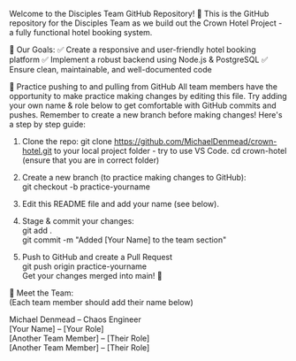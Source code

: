 Welcome to the Disciples Team GitHub Repository! 🚀
This is the GitHub repository for the Disciples Team as we build out the Crown Hotel Project - a fully functional hotel booking system.

📌 Our Goals:
✅ Create a responsive and user-friendly hotel booking platform
✅ Implement a robust backend using Node.js & PostgreSQL
✅ Ensure clean, maintainable, and well-documented code

🎯 Practice pushing to and pulling from GitHub
All team members have the opportunity to make practice making changes by editing this file.
Try adding your own name & role below to get comfortable with GitHub commits and pushes.
Remember to create a new branch before making changes! Here's a step by step guide:

1. Clone the repo:
git clone https://github.com/MichaelDenmead/crown-hotel.git to your local project folder - try to use VS Code. 
cd crown-hotel (ensure that you are in correct folder)  

2. Create a new branch (to practice making changes to GitHub):  
git checkout -b practice-yourname  

3. Edit this README file and add your name (see below).  

4. Stage & commit your changes:  
git add .  
git commit -m "Added [Your Name] to the team section"  

5. Push to GitHub and create a Pull Request  
git push origin practice-yourname  
Get your changes merged into main! 🎉  

👥 Meet the Team:  
(Each team member should add their name below)  

Michael Denmead – Chaos Engineer  
[Your Name] – [Your Role]  
[Another Team Member] – [Their Role]  
[Another Team Member] – [Their Role]  
